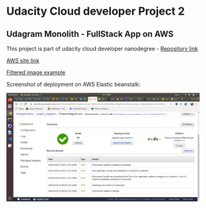 # Udacity Cloud developer Project 2
## Udagram Monolith - FullStack App on AWS

This project is part of udacity cloud developer nanodegree - [Repository link](https://github.com/ousat/Udagram-udacity-cloud-project-2)


[AWS site link](http://projectudagram-env.eba-anw4bmaz.us-east-1.elasticbeanstalk.com/) 

[Filtered image example](http://projectudagram-env.eba-anw4bmaz.us-east-1.elasticbeanstalk.com/filteredimage?image_url=https://www.w3schools.com/w3css/img_lights.jpg)


Screenshot of deployment on AWS Elastic beanstalk:


![aws screenshot](https://raw.githubusercontent.com/ousat/Udagram-udacity-cloud-project-2/master/screenshots/deployed_on_eb.png)



